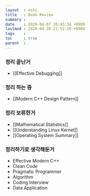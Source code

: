```yaml
---
layout  : wiki
title   : Book Review
summary : 
date    : 2020-04-07 20:43:34 +0900
lastmod : 2020-04-28 21:51:10 +0900
tags    : 
toc     : true
parent  : 
---
```


### 정리 끝난거
 * [[Effective Debugging]]
### 정리 하는 중
 * [[Modern C++ Design Pattern]]
### 정리 보류한거
 * [[Mathematical Statistics]]
 * [[Understanding Linux Kernel]]
 * [[Operating System Summary]]
### 정리하기로 생각해둔거
 * Effective Modern C++
 * Clean Code
 * Pragmatic Programmer
 * Algorithm
 * Coding Interview
 * Data Application
